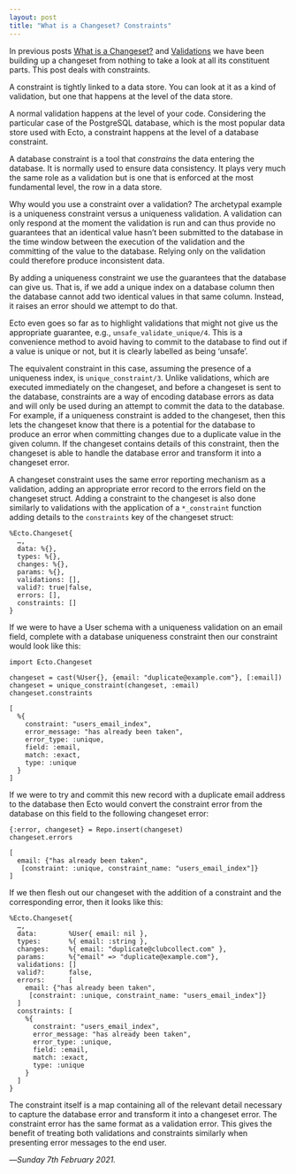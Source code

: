 ```yaml
---
layout: post
title: "What is a Changeset? Constraints"
---
```


In previous posts [What is a Changeset?][wic] and [Validations][wicv] we have been building up a changeset from nothing to take a look at all its constituent parts. This post deals with constraints.

A constraint is tightly linked to a data store. You can look at it as a kind of validation, but one that happens at the level of the data store. 

A normal validation happens at the level of your code. Considering the particular case of the PostgreSQL database, which is the most popular data store used with Ecto, a constraint happens at the level of a database constraint.

A database constraint is a tool that _constrains_ the data entering the database. It is normally used to ensure data consistency. It plays very much the same role as a validation but is one that is enforced at the most fundamental level, the row in a data store.

Why would you use a constraint over a validation? The archetypal example is a uniqueness constraint versus a uniqueness validation. A validation can only respond at the moment the validation is run and can thus provide no guarantees that an identical value hasn’t been submitted to the database in the time window between the execution of the validation and the committing of the value to the database. Relying only on the validation could therefore produce inconsistent data.

By adding a uniqueness constraint we use the guarantees that the database can give us. That is, if we add a unique index on a database column then the database cannot add two identical values in that same  column. Instead, it raises an error should we attempt to do that.

Ecto even goes so far as to highlight validations that might not give us the appropriate guarantee, e.g., `unsafe_validate_unique/4`. This is a convenience method to avoid having to commit to the database to find out if a value is unique or not, but it is clearly labelled as being ‘unsafe’.

The equivalent constraint in this case, assuming the presence of a uniqueness index, is `unique_constraint/3`. Unlike validations, which are executed immediately on the changeset, and before a changeset is sent to the database, constraints are a way of encoding database errors as data and will only be used during an attempt to commit the data to the database. For example, if a uniqueness constraint is added to the changeset, then this lets the changeset know that there is a potential for the database to produce an error when committing changes due to a duplicate value in the given column. If the changeset contains details of this constraint, then the changeset is able to handle the database error and transform it into a changeset error. 

A changeset constraint uses the same error reporting mechanism as a validation, adding an appropriate error record to the errors field on the changeset struct. Adding a constraint to the changeset is also done similarly to validations with the application of a `*_constraint` function adding details to the `constraints` key of the changeset struct:

```
%Ecto.Changeset{
  …,
  data: %{},
  types: %{},
  changes: %{},
  params: %{},
  validations: [],
  valid?: true|false,
  errors: [],
  constraints: []
}
```

If we were to have a User schema with a uniqueness validation on an email field, complete with a database uniqueness constraint then our constraint would look like this:

```
import Ecto.Changeset

changeset = cast(%User{}, {email: "duplicate@example.com"}, [:email])
changeset = unique_constraint(changeset, :email)
changeset.constraints

[
  %{
    constraint: "users_email_index",
    error_message: "has already been taken",
    error_type: :unique,
    field: :email,
    match: :exact,
    type: :unique
  }
]
```

If we were to try and commit this new record with a duplicate email address to the database then Ecto would convert the constraint error from the database on this field to the following changeset error:

```
{:error, changeset} = Repo.insert(changeset)
changeset.errors

[
  email: {"has already been taken",
   [constraint: :unique, constraint_name: "users_email_index"]}
]
```

If we then flesh out our changeset with the addition of a constraint and the corresponding error, then it looks like this:

```
%Ecto.Changeset{
  …,
  data:        %User{ email: nil },
  types:       %{ email: :string },
  changes:     %{ email: "duplicate@clubcollect.com" },
  params:      %{"email" => "duplicate@example.com"},
  validations: []
  valid?:      false,
  errors:      [
    email: {"has already been taken",
     [constraint: :unique, constraint_name: "users_email_index"]}
  ]
  constraints: [
    %{
      constraint: "users_email_index",
      error_message: "has already been taken",
      error_type: :unique,
      field: :email,
      match: :exact,
      type: :unique
    }
  ]
}
```

The constraint itself is a map containing all of the relevant detail necessary to capture the database error and transform it into a changeset error. The constraint error has the same format as a validation error. This gives the benefit of treating both validations and constraints similarly when presenting error messages to the end user.

—*Sunday 7th February 2021.*

[wic]: https://www.crossingtheruby.com/2021/01/24/what-is-a-changeset.html
[wicv]: https://www.crossingtheruby.com/2021/01/25/what-is-a-changeset-validations.html
